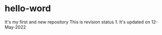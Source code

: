 # hello-word
It's my first and new repository
This is revision status 1.
It's updated on 12-May-2022
